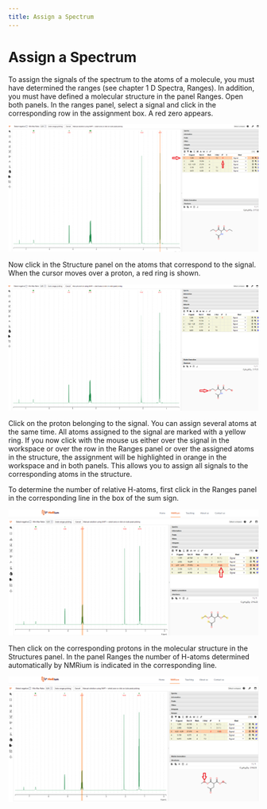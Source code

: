 ```yaml
---
title: Assign a Spectrum
---
```


# Assign a Spectrum

To assign the signals of the spectrum to the atoms of a molecule, you must have determined the ranges (see chapter 1 D Spectra, Ranges). In addition, you must have defined a molecular structure in the panel Ranges. Open both panels. In the ranges panel, select a signal and click in the corresponding row in the assignment box.
A red zero appears.

![](./asign1.png)

Now click in the Structure panel on the atoms that correspond to the signal. When the cursor moves over a proton, a red ring is shown. 

![](./asign2.png)

Click on the proton belonging to the signal. You can assign several atoms at the same time. All atoms assigned to the signal are marked with a yellow ring. If you now click with the mouse us either over the signal in the workspace or over the row in the Ranges panel or over the assigned atoms in the structure, the assignment will be highlighted in orange in the workspace and in both panels. This allows you to assign all signals to the corresponding atoms in the structure. 

To determine the number of relative H-atoms, first click in the Ranges panel in the corresponding line in the box of the sum sign. 

![](./asign3.png)

Then click on the corresponding protons in the molecular structure in the Structures panel. In the panel Ranges the number of H-atoms determined automatically by NMRium is indicated in the corresponding line. 

![](./asing4.png)

